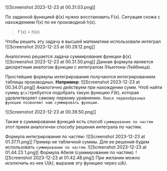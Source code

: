 ![[Screenshot 2023-12-23 at 00.31.03.png]]

По заданной функцией ф(x) нужно восстановить F(x). Ситуация схожа с нахождением f(x) по ее производной h(x).
>f'(x) = h(x)

Чтобы решить эту задачу в высшей математике использовали интеграл
![[Screenshot 2023-12-23 at 00.29.12.png]]


Аналогично решается задача суммирования функции ф(x).  
![[Screenshot 2023-12-23 at 00.31.50.png]]
Данная формула является дискретным аналогом функции с интегралом (Ньютона-Лейбница). 

Простейшие формулы интегрирования получаются интегрированием таблицы производных. 
**Например**:
![[Screenshot 2023-12-23 at 00.34.01.png]]
Аналогично действуем при нахождении сумм. Чтоб найти сумму `ф(x)`требуется подобрать такую функцию _F_(_k_), которая удовлетворяет самому первому уравнению.
`Поиск первообразных функции позволяют нам суммировать функции.`

![[Screenshot 2023-12-23 at 00.39.50.png]]

Также в суммировании функций есть способ `суммирование по частям` этот прием аналогичен способу решения интеграла по частям.

Формула интегрирования по частям:
![[Screenshot 2023-12-23 at 01.37.11.png]]
Пример не табличной суммы. Для ее решения будем использовать `суммирование по частям`.
![[Screenshot 2023-12-23 at 01.44.23 1.png]]
Формула Абеля (суммирование по частям):
![[Screenshot 2023-12-23 at 01.42.48.png]]
При желании можно исключить из нее _U(k)_, выразив эту функцию через _u(k)_.
